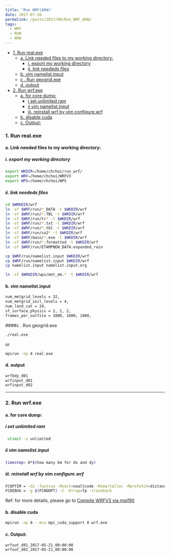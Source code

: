 ```yaml
---
title: 'Run WRF(ARW)'
date: 2017-07-26
permalink: /posts/2017/08/Run_WRF_ARW/
tags:
  - WRF
  - RUN
  - ARW
---
```


<!-- @import "[TOC]" {cmd="toc" depthFrom=1 depthTo=6 orderedList=false} -->

<!-- code_chunk_output -->

* [1.  Run real.exe](#1-run-realexe)
	* [a.  Link needed files to my working directory:](#a-link-needed-files-to-my-working-directory)
		* [i. export my working directory](#i-export-my-working-directory)
		* [ii. link neededs files](#ii-link-neededs-files)
	* [b. vim namelist.input](#b-vim-namelistinput)
	* [c . Run geogrid.exe](#c-run-geogridexe)
	* [d.  output](#d-output)
* [2.  Run wrf.exe](#2-run-wrfexe)
	* [a.  for core dump:](#a-for-core-dump)
		* [i set unlimited ram](#i-set-unlimited-ram)
		* [ii vim namelist.input](#ii-vim-namelistinput)
		* [iii. reinstall wrf by vim configure.wrf](#iii-reinstall-wrf-by-vim-configurewrf)
	* [b.  disable cuda](#b-disable-cuda)
	* [c.  Output:](#c-output)

<!-- /code_chunk_output -->




### 1.  Run real.exe

#### a.  Link needed files to my working directory:
##### i. export my working directory
```bash
export WKDIR=/home/chchoi/run_wrf/
export WRF=/home/chchoi/WRFV3
export WPS=/home/chchoi/WPS
```
##### ii. link neededs files
```bash
cd $WRKDIR/wrf
ln -sf $WRF/run/*_DATA -t $WKDIR/wrf
ln -sf $WRF/run/*.TBL -t $WKDIR/wrf
ln -sf $WRF/run/tr* -t $WKDIR/wrf
ln -sf $WRF/run/*.txt -t $WKDIR/wrf
ln -sf $WRF/run/*.tbl -t $WKDIR/wrf
ln -sf $WRF/run/co2* -t $WKDIR/wrf
ln -sf $WRF/main/*.exe -t $WKDIR/wrf
ln -sf $WRF/run/*.formatted -t $WKDIR/wrf
ln -sf $WRF/run/ETAMPNEW_DATA.expanded_rain

cp $WRF/run/namelist.input $WKDIR/wrf
cp $WRF/run/namelist.input $WKDIR/wrf
cp namelist.input namelist.input.org

ln -sf $WRKDIR/wps/met_em.* -t $WKDIR/wrf
```




#### b. vim namelist.input
```bash
num_metgrid_levels = 32, 
num_metgrid_soil_levels = 4, 
num_land_cat = 24, 
sf_surface_physics = 2, 2, 2,
frames_per_outfile = 1000, 1000, 1000,
```



####c . Run geogrid.exe
```bash
./real.exe
```
or
```bash
mpirun -np 4 real.exe
```



#### d.  output
```bash
wrfbdy_d01
wrfinput_d01
wrfinput_d02
```


----


### 2.  Run wrf.exe




#### a.  for core dump:

##### i set unlimited ram
```bash
 ulimit -s unlimited
```
##### ii vim namelist.input
```bash
timestep= 6*$(how many km for dx and dy)
```
##### iii. reinstall wrf by vim configure.wrf
```bash
FCOPTIM = -O2 -fastsse -Mvect=noaltcode -Msmartalloc -Mprefetch=distance:8 -Mfprelaxed # -Minfo=all =Mneginfo=all
FCDEBUG = -g $(FCNOOPT) -C -Ktrap=fp -traceback
```

Ref: for more details, please go to  [Compile WRFV3 via mpif90](https://chchoiw.blogspot.com/2017/07/compile-wrfv3-via-mpif90.html)



#### b.  disable cuda
```bash
mpirun -np 8 --mca mpi_cuda_support 0 wrf.exe
```



#### c.  Output:
```
wrfout_d01_2017-05-21_00:00:00
wrfout_d02_2017-05-21_00:00:00
```
